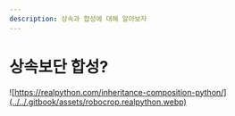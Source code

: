 ```yaml
---
description: 상속과 합성에 대해 알아보자
---
```


# 상속보단 합성?

![https://realpython.com/inheritance-composition-python/](../../.gitbook/assets/robocrop.realpython.webp)

